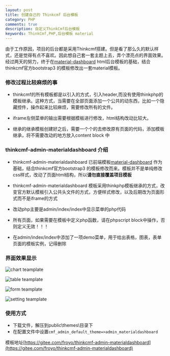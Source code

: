 ```yaml
---
layout: post
title: 创建自己的 Thinkcmf 后台模板
category: PHP
comments: true
description: 自定义ThinkCmf后台模板
keywords: ThinkCmf,PHP,后台模板 material
---
```


由于工作原因，项目的后台都是采用Thinkcmf搭建。但是看了那么久的默认样式，还是觉得有点不喜欢。因此想自己套一套主题上去，弄个漂亮点的界面效果。
经过两天的努力，终于在[material-dashboard](https://www.creative-tim.com/product/material-dashboard) html后台模板的基础，结合thinkcmf官方bootstrap3 的模板修改出一套material模板。

### 修改过程比较麻烦的事

*   thinkcmf的所有模板都是以引入的方式，引入header,而没有使用thinkphp的模板继承。这种方式，当需要在全部页面添加一个公共的动东西，比如一个隐藏控件，操作起来比较麻烦，需要修改所有的文件。

*   iframe左侧菜单的输出需要根据模板进行修改，html结构改动比较大。

*   继承的继承模板创建好之后，需要一个个的去修改原有页面的代码，添加模板继承，将不需要改动的地方放入content block 中

### thinkcmf-admin-materialdashboard 介绍


*   thinkcmf-admin-materialdashboard 已前端模板[material-dashboard](https://www.creative-tim.com/product/material-dashboard) 作为基础，结合thinkcmf官方bootstrap3 的模板修改而来。模板并不是单纯修改css样式，改动了页面html结构，所以**请勿直接覆盖项目模板**


*   thinkcmf-admin-materialdashboard 模板采用thinkphp模板继承的方式，改变官方默认模板引入公共头文件的方式，方便样式修改，以及后期改为页面形式而不是iframe的方式

*   改动php主要是admin/index/index中显示菜单的php代码

*   所有页面，如果需要在模板中定义php函数，请在phpscript block中操作，否则定义无效！！！

*   在admin/index/index中添加了一项demo菜单，用于给出表格，图表，表单页面的模板实例，记得删除

### 界面效果显示

![chart teamplate](http://7xkcoe.com1.z0.glb.clouddn.com/cmf_chart.png) 

![table teamplate](http://7xkcoe.com1.z0.glb.clouddn.com/cmf_table.png)

![form teamplate](http://7xkcoe.com1.z0.glb.clouddn.com/cmf_form.png)

![setting teamplate](http://7xkcoe.com1.z0.glb.clouddn.com/cmf_setting.png)

### 使用方式

*   下载文件，解压到public\themes\目录下
*   在配置文件中设置```cmf_admin_default_theme=>admin_materialdashboard```

模板地址[https://gitee.com/froyo/thinkcmf-admin-materialdashboard](https://gitee.com/froyo/thinkcmf-admin-materialdashboard)






